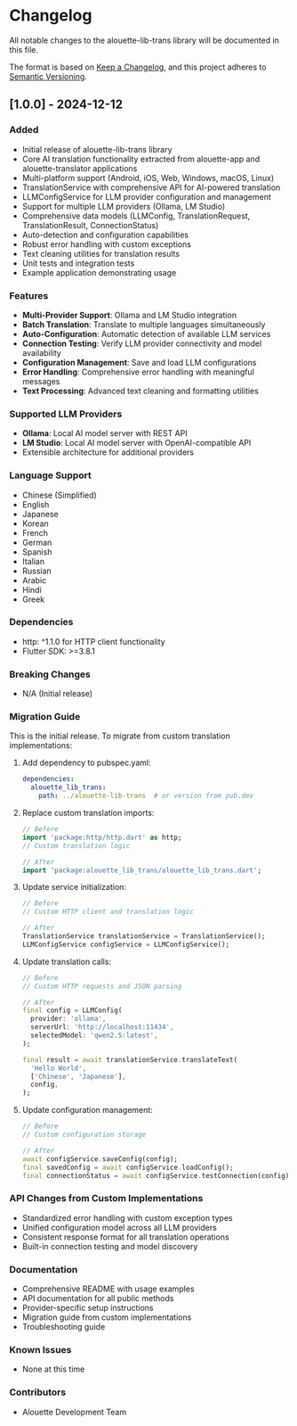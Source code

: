 # Changelog

All notable changes to the alouette-lib-trans library will be documented in this file.

The format is based on [Keep a Changelog](https://keepachangelog.com/en/1.0.0/),
and this project adheres to [Semantic Versioning](https://semver.org/spec/v2.0.0.html).

## [1.0.0] - 2024-12-12

### Added
- Initial release of alouette-lib-trans library
- Core AI translation functionality extracted from alouette-app and alouette-translator applications
- Multi-platform support (Android, iOS, Web, Windows, macOS, Linux)
- TranslationService with comprehensive API for AI-powered translation
- LLMConfigService for LLM provider configuration and management
- Support for multiple LLM providers (Ollama, LM Studio)
- Comprehensive data models (LLMConfig, TranslationRequest, TranslationResult, ConnectionStatus)
- Auto-detection and configuration capabilities
- Robust error handling with custom exceptions
- Text cleaning utilities for translation results
- Unit tests and integration tests
- Example application demonstrating usage

### Features
- **Multi-Provider Support**: Ollama and LM Studio integration
- **Batch Translation**: Translate to multiple languages simultaneously
- **Auto-Configuration**: Automatic detection of available LLM services
- **Connection Testing**: Verify LLM provider connectivity and model availability
- **Configuration Management**: Save and load LLM configurations
- **Error Handling**: Comprehensive error handling with meaningful messages
- **Text Processing**: Advanced text cleaning and formatting utilities

### Supported LLM Providers
- **Ollama**: Local AI model server with REST API
- **LM Studio**: Local AI model server with OpenAI-compatible API
- Extensible architecture for additional providers

### Language Support
- Chinese (Simplified)
- English
- Japanese
- Korean
- French
- German
- Spanish
- Italian
- Russian
- Arabic
- Hindi
- Greek

### Dependencies
- http: ^1.1.0 for HTTP client functionality
- Flutter SDK: >=3.8.1

### Breaking Changes
- N/A (Initial release)

### Migration Guide
This is the initial release. To migrate from custom translation implementations:

1. Add dependency to pubspec.yaml:
   ```yaml
   dependencies:
     alouette_lib_trans:
       path: ../alouette-lib-trans  # or version from pub.dev
   ```

2. Replace custom translation imports:
   ```dart
   // Before
   import 'package:http/http.dart' as http;
   // Custom translation logic
   
   // After
   import 'package:alouette_lib_trans/alouette_lib_trans.dart';
   ```

3. Update service initialization:
   ```dart
   // Before
   // Custom HTTP client and translation logic
   
   // After
   TranslationService translationService = TranslationService();
   LLMConfigService configService = LLMConfigService();
   ```

4. Update translation calls:
   ```dart
   // Before
   // Custom HTTP requests and JSON parsing
   
   // After
   final config = LLMConfig(
     provider: 'ollama',
     serverUrl: 'http://localhost:11434',
     selectedModel: 'qwen2.5:latest',
   );
   
   final result = await translationService.translateText(
     'Hello World',
     ['Chinese', 'Japanese'],
     config,
   );
   ```

5. Update configuration management:
   ```dart
   // Before
   // Custom configuration storage
   
   // After
   await configService.saveConfig(config);
   final savedConfig = await configService.loadConfig();
   final connectionStatus = await configService.testConnection(config);
   ```

### API Changes from Custom Implementations
- Standardized error handling with custom exception types
- Unified configuration model across all LLM providers
- Consistent response format for all translation operations
- Built-in connection testing and model discovery

### Documentation
- Comprehensive README with usage examples
- API documentation for all public methods
- Provider-specific setup instructions
- Migration guide from custom implementations
- Troubleshooting guide

### Known Issues
- None at this time

### Contributors
- Alouette Development Team